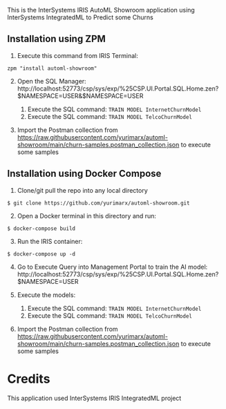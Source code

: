 This is the InterSystems IRIS AutoML Showroom application using InterSystems IntegratedML to Predict some Churns

## Installation using ZPM
1. Execute this command from IRIS Terminal:
```
zpm "install automl-showroom"
```
2. Open the SQL Manager: http://localhost:52773/csp/sys/exp/%25CSP.UI.Portal.SQL.Home.zen?$NAMESPACE=USER&$NAMESPACE=USER
   1. Execute the SQL command: ```TRAIN MODEL InternetChurnModel```
   2. Execute the SQL command: ```TRAIN MODEL TelcoChurnModel ``` 

3. Import the Postman collection from https://raw.githubusercontent.com/yurimarx/automl-showroom/main/churn-samples.postman_collection.json to execute some samples

## Installation using Docker Compose
1. Clone/git pull the repo into any local directory

```
$ git clone https://github.com/yurimarx/automl-showroom.git
```

2. Open a Docker terminal in this directory and run:

```
$ docker-compose build
```

3. Run the IRIS container:

```
$ docker-compose up -d 
```
4. Go to Execute Query into Management Portal to train the AI model: http://localhost:52773/csp/sys/exp/%25CSP.UI.Portal.SQL.Home.zen?$NAMESPACE=USER 

5. Execute the models: 
   1. Execute the SQL command: ```TRAIN MODEL InternetChurnModel```
   2. Execute the SQL command: ```TRAIN MODEL TelcoChurnModel```
   
6. Import the Postman collection from https://raw.githubusercontent.com/yurimarx/automl-showroom/main/churn-samples.postman_collection.json to execute some samples

# Credits
This application used InterSystems IRIS IntegratedML project

